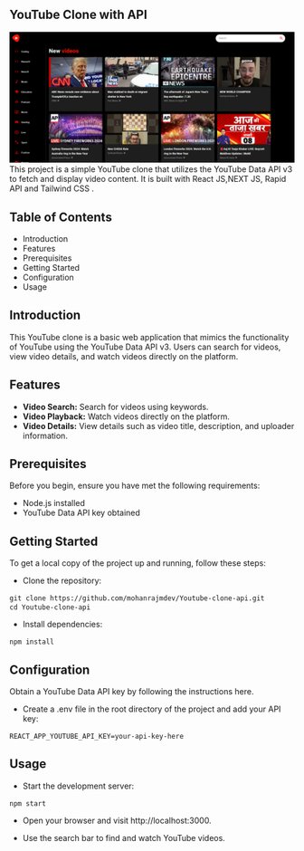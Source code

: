 
## YouTube Clone with API
![Youtube Clone Image](youtube-clone.png)
This project is a simple YouTube clone that utilizes the YouTube Data API v3 to fetch and display video content. It is built with React JS,NEXT JS, Rapid API and Tailwind CSS .

## Table of Contents
- Introduction
- Features
- Prerequisites
- Getting Started
- Configuration
- Usage

## Introduction
This YouTube clone is a basic web application that mimics the functionality of YouTube using the YouTube Data API v3. Users can search for videos, view video details, and watch videos directly on the platform.

## Features
- **Video Search:** Search for videos using keywords.
- **Video Playback:** Watch videos directly on the platform.
- **Video Details:** View details such as video title, description, and uploader information.

## Prerequisites
Before you begin, ensure you have met the following requirements:

- Node.js installed
- YouTube Data API key obtained

## Getting Started
To get a local copy of the project up and running, follow these steps:

- Clone the repository:

```
git clone https://github.com/mohanrajmdev/Youtube-clone-api.git
cd Youtube-clone-api
```

- Install dependencies:
```
npm install
```

## Configuration
Obtain a YouTube Data API key by following the instructions here.

- Create a .env file in the root directory of the project and add your API key:
```
REACT_APP_YOUTUBE_API_KEY=your-api-key-here
```

## Usage
- Start the development server:
```
npm start
```

- Open your browser and visit http://localhost:3000.

- Use the search bar to find and watch YouTube videos.

